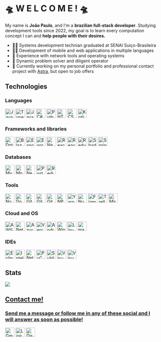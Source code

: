 <div>
  <h1>🛸 W E L C O M E ! 🛸</h1> 
  <p>My name is <strong>João Paulo</strong>, and I'm a <strong>brazilian full-stack developer</strong>. Studying development tools since 2022, my goal is to learn every computation concept I can and <strong>help people with their desires.</strong></p>  
</div>
<div>
  <ul>
    <li>👨‍🎓 Systems development technian graduated at SENAI Suiço-Brasileira</li>
    <li>🧑‍💻 Development of mobile and web applications in multiple languages</li>
    <li>🛜 Experience with network tools and operating systems</li>
    <li>🦾 Dynamic problem solver and diligent operator</li>
    <li>💼 Currently working on my personal portfolio and professional contact project with <a href="https://github.com/astra-software">Astra</a>, but open to job offers</li>
  </ul>
</div>
<div>
  <h2>Technologies</h2>
  <h3>Languages</h3>
  
  <img src="https://img.shields.io/badge/JavaScript-F7DF1E?logo=javascript&logoColor=000" height="30" alt="JavaScript"  />
  <img src="https://img.shields.io/badge/TypeScript-3178C6?logo=typescript&logoColor=fff" height="30" alt="TypeScript"  />
  <img src="https://img.shields.io/badge/Java-%23ED8B00.svg?logo=openjdk&logoColor=white" height="30" alt="Java"  />
  <img src="https://custom-icon-badges.demolab.com/badge/C%23-%23239120.svg?logo=cshrp&logoColor=white" height="30" alt="C#"  />
  <img src="https://img.shields.io/badge/Python-3776AB?logo=python&logoColor=fff" height="30" alt="Python"  />
  <img src="https://img.shields.io/badge/HTML-%23E34F26.svg?logo=html5&logoColor=white" height="30" alt="HTML"  />
  <img src="https://img.shields.io/badge/CSS-1572B6?logo=css3&logoColor=fff" height="30" alt="CSS"  />
  <img src="https://img.shields.io/badge/Kotlin-%237F52FF.svg?logo=kotlin&logoColor=white" height="30" alt="Kotlin"  />
  <h3>Frameworks and libraries</h3>
  <img src="https://img.shields.io/badge/.NET-512BD4?logo=dotnet&logoColor=fff" height="30" alt="DotNet"  />
  <img src="https://img.shields.io/badge/Blazor-512BD4?logo=blazor&logoColor=fff" height="30" alt="Blazor"  />
  <img src="https://img.shields.io/badge/Expo-000020?logo=expo&logoColor=fff" height="30" alt="Expo"  />
  <img src="https://img.shields.io/badge/Express.js-%23404d59.svg?logo=express&logoColor=%2361DAFB" height="30" alt="Express"  />
  <img src="https://img.shields.io/badge/Next.js-black?logo=next.js&logoColor=white" height="30" alt="NextJS"  />
  <img src="https://img.shields.io/badge/React-%2320232a.svg?logo=react&logoColor=%2361DAFB" height="30" alt="React"  />
  <img src="https://img.shields.io/badge/React_Native-%2320232a.svg?logo=react&logoColor=%2361DAFB" height="30" alt="React Native"  />
  <img src="https://img.shields.io/badge/Redux-764ABC?logo=redux&logoColor=fff" height="30" alt="Redux"  />
  <img src="https://img.shields.io/badge/shadcn%2Fui-000?logo=shadcnui&logoColor=fff" height="30" alt="Shadcn"  />
  <img src="https://img.shields.io/badge/Spring%20Boot-6DB33F?logo=springboot&logoColor=fff" height="30" alt="Spring Boot"  />
  <h3>Databases</h3>
  <img src="https://img.shields.io/badge/MySQL-4479A1?logo=mysql&logoColor=fff" height="30" alt="MySQL"  />
  <img src="https://img.shields.io/badge/MongoDB-%234ea94b.svg?logo=mongodb&logoColor=white" height="30" alt="MongoDB"  />
  <img src="https://img.shields.io/badge/Neo4j-008CC1?logo=neo4j&logoColor=white" height="30" alt="Neo4j"  />
  <img src="https://img.shields.io/badge/Postgres-%23316192.svg?logo=postgresql&logoColor=white" height="30" alt="Postgres"  />
  <img src="https://img.shields.io/badge/Redis-%23DD0031.svg?logo=redis&logoColor=white" height="30" alt="Redis"  />
  
  <h3>Tools</h3>
  <img src="https://img.shields.io/badge/Node.js-6DA55F?logo=node.js&logoColor=white" height="30" alt="NodeJS"  />
  <img src="https://img.shields.io/badge/Docker-2496ED?logo=docker&logoColor=fff" height="30" alt="Docker"  />
  <img src="https://img.shields.io/badge/Git-F05032?logo=git&logoColor=fff" height="30" alt="Git"  />
  <img src="https://img.shields.io/badge/GitHub-%23121011.svg?logo=github&logoColor=white" height="30" alt="Github"  />
  <img src="https://img.shields.io/badge/GitHub_Actions-2088FF?logo=github-actions&logoColor=white" height="30" alt="Github Actions"  />
  <img src="https://img.shields.io/badge/npm-CB3837?logo=npm&logoColor=fff" height="30" alt="NPM"  />
  <img src="https://img.shields.io/badge/Yarn-2C8EBB?logo=yarn&logoColor=fff" height="30" alt="Yarn"  />
  <img src="https://img.shields.io/badge/NuGet-004880?logo=nuget&logoColor=fff" height="30" alt="Nuget"  />
  <img src="https://img.shields.io/badge/Figma-F24E1E?logo=figma&logoColor=white" height="30" alt="Figma"  />
  <img src="https://img.shields.io/badge/Trello-0052CC?logo=trello&logoColor=fff" height="30" alt="Trello"  />
  <img src="https://img.shields.io/badge/Miro-050038?logo=miro&logoColor=fff" height="30" alt="Miro"  />

  <h3>Cloud and OS</h3>
  
  <img src="https://img.shields.io/badge/AWS-%23FF9900.svg?logo=amazon-web-services&logoColor=white" height="30" alt="AWS"  />
  <img src="https://img.shields.io/badge/Netlify-%23000000.svg?logo=netlify&logoColor=#00C7B7" height="30" alt="Netlify"  />
  <img src="https://custom-icon-badges.demolab.com/badge/Microsoft%20Azure-0089D6?logo=msazure&logoColor=white" height="30" alt="Azure"  />
  <img src="https://img.shields.io/badge/Vercel-%23000000.svg?logo=vercel&logoColor=white" height="30" alt="Vercel"  />
  <img src="https://img.shields.io/badge/Android-3DDC84?logo=android&logoColor=white" height="30" alt="Android"  />
  <img src="https://custom-icon-badges.demolab.com/badge/Windows-0078D6?logo=windows11&logoColor=white" height="30" alt="Windows"  />
  <img src="https://img.shields.io/badge/Linux-FCC624?logo=linux&logoColor=black" height="30" alt="Linux"  />
  <img src="https://img.shields.io/badge/macOS-000000?logo=apple&logoColor=F0F0F0" height="30" alt="macOS"  />

  <h3>IDEs</h3>
  <img src="https://img.shields.io/badge/Eclipse-FE7A16.svg?logo=Eclipse&logoColor=white" height="30" alt="Eclipse"  />
  <img src="https://img.shields.io/badge/IntelliJIDEA-000000.svg?logo=intellij-idea&logoColor=white" height="30" alt="IntelliJ"  />
  <img src="https://img.shields.io/badge/NetBeans%20IDE-1B6AC6.svg?logo=apache-netbeans-ide&logoColor=white" height="30" alt="Netbeans"  />
  <img src="https://img.shields.io/badge/PyCharm-000?logo=pycharm&logoColor=fff" height="30" alt="PyCharm"  />
  <img src="https://img.shields.io/badge/Sublime%20Text-%23575757.svg?logo=sublime-text&logoColor=important" height="30" alt="Sublime"  />
  <img src="https://custom-icon-badges.demolab.com/badge/Visual%20Studio-5C2D91.svg?&logo=visual-studio&logoColor=white" height="30" alt="Visual Studio"  />
  <img src="https://custom-icon-badges.demolab.com/badge/Visual%20Studio%20Code-0078d7.svg?logo=vsc&logoColor=white" height="30" alt="Visual Studio Code"  />
  
</div>
<div>
  <h2>Stats</h2>
  <a href="https://github.com/sntpwbl">
  <img loading="lazy" src="https://github-readme-stats.vercel.app/api/top-langs/?username=sntpwbl&layout=compact&langs_count=7&theme=dracula"/>
</div>
<div>
  <h2>Contact me!</h2>
  <h3>Send me a message or follow me in any of these social and I will answer as soon as possible!</h3>
  <a href="mailto:jpcsantana401@gmail.com"><img src="https://img.shields.io/badge/Gmail-D14836?logo=gmail&logoColor=white" height="30" alt="Gmail"  /></a>
  <a href="https://www.linkedin.com/in/jpcota/"><img src="https://img.shields.io/badge/Linkedin-%230077B5.svg?logo=linkedin&logoColor=white" height="30" alt="LinkedIn"  /></a>
  <a href="https://discord.gg/kveXnPzf"><img src="https://img.shields.io/badge/Discord-%235865F2.svg?&logo=discord&logoColor=white" height="30" alt="Discord"  /></a>
</div>
